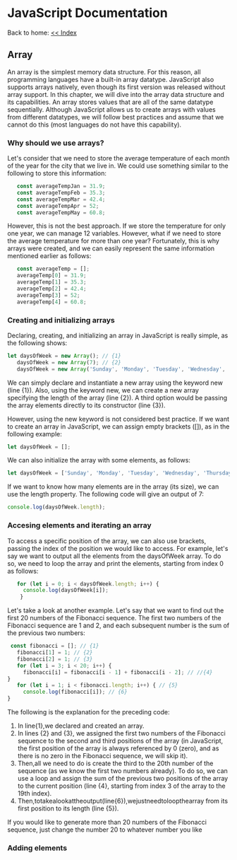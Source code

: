 # JavaScript Documentation
Back to home: [<< Index ](../README.md)

## Array


An array is the simplest memory data structure. For this reason, all programming languages have a built-in array datatype. JavaScript also supports arrays natively, even though its first version was released without array support. In this chapter, we will dive into the array data structure and its capabilities.
An array stores values that are all of the same datatype sequentially. Although JavaScript allows us to create arrays with values from different datatypes, we will follow best practices and assume that we cannot do this (most languages do not have this capability).

### Why should we use arrays?
Let's consider that we need to store the average temperature of each month of the year for the city that we live in. We could use something similar to the following to store this information:

```js
   const averageTempJan = 31.9;
   const averageTempFeb = 35.3;
   const averageTempMar = 42.4;
   const averageTempApr = 52;
   const averageTempMay = 60.8;
```

However, this is not the best approach. If we store the temperature for only one year, we can manage 12 variables. However, what if we need to store the average temperature for more than one year? Fortunately, this is why arrays were created, and we can easily represent the same information mentioned earlier as follows:

```js
   const averageTemp = [];
   averageTemp[0] = 31.9;
   averageTemp[1] = 35.3;
   averageTemp[2] = 42.4;
   averageTemp[3] = 52;
   averageTemp[4] = 60.8;
```

### Creating and initializing arrays

Declaring, creating, and initializing an array in JavaScript is really simple, as the following shows:

```js
let daysOfWeek = new Array(); // {1}
   daysOfWeek = new Array(7); // {2}
   daysOfWeek = new Array('Sunday', 'Monday', 'Tuesday', 'Wednesday', 'Thursday', 'Friday', 'Saturday'); // {3}
```
We can simply declare and instantiate a new array using the keyword new (line {1}). Also, using the keyword new, we can create a new array specifying the length of the array (line {2}). A third option would be passing the array elements directly to its constructor (line {3}).

However, using the new keyword is not considered best practice. If we want to create an array in JavaScript, we can assign empty brackets ([]), as in the following example:

```js
let daysOfWeek = [];
```

We can also initialize the array with some elements, as follows:

```js
let daysOfWeek = ['Sunday', 'Monday', 'Tuesday', 'Wednesday', 'Thursday', 'Friday', 'Saturday'];
```

If we want to know how many elements are in the array (its size), we can use the length property. The following code will give an output of 7:

```js
console.log(daysOfWeek.length);
```

### Accesing elements and iterating an array

To access a specific position of the array, we can also use brackets, passing the index of the position we would like to access. For example, let's say we want to output all the elements from the daysOfWeek array. To do so, we need to loop the array and print the elements, starting from index 0 as follows:

```js
   for (let i = 0; i < daysOfWeek.length; i++) {
     console.log(daysOfWeek[i]);
    }
```

Let's take a look at another example. Let's say that we want to find out the first 20 numbers of the Fibonacci sequence. The first two numbers of the Fibonacci sequence are 1 and 2, and each subsequent number is the sum of the previous two numbers:

```js
 const fibonacci = []; // {1}
   fibonacci[1] = 1; // {2}
   fibonacci[2] = 1; // {3}
   for (let i = 3; i < 20; i++) {
     fibonacci[i] = fibonacci[i - 1] + fibonacci[i - 2]; // //{4}
}
   for (let i = 1; i < fibonacci.length; i++) { // {5}
     console.log(fibonacci[i]); // {6}
}
```

The following is the explanation for the preceding code:

1. In line{1},we declared and created an array.
2. In lines {2} and {3}, we assigned the first two numbers of the Fibonacci
sequence to the second and third positions of the array (in JavaScript, the first position of the array is always referenced by 0 (zero), and as there is no zero in the Fibonacci sequence, we will skip it).
3. Then,all we need to do is create the third to the 20th number of the sequence (as we know the first two numbers already). To do so, we can use a loop and assign the sum of the previous two positions of the array to the current position (line {4}, starting from index 3 of the array to the 19th index).
4. Then,totakealookattheoutput(line{6}),wejustneedtoloopthearray
from its first position to its length (line {5}).

If you would like to generate more than 20 numbers of the Fibonacci sequence, just change the number 20 to whatever number you like

### Adding elements








